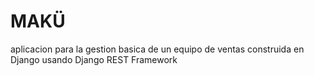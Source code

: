 # MAKÜ
aplicacion para la gestion basica de un equipo de ventas construida en Django usando Django REST Framework
